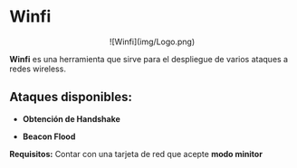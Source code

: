 # Winfi 

<center>![Winfi](img/Logo.png)</center>

**Winfi** es una herramienta que sirve para el despliegue de varios ataques a redes wireless.

## Ataques disponibles:

* **Obtención de Handshake**
    
* **Beacon Flood**
    
**Requisitos:** Contar con una tarjeta de red que acepte **modo minitor**

